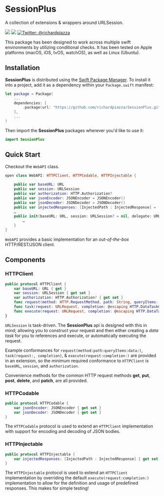 # SessionPlus

A collection of extensions &amp; wrappers around URLSession.

<p>
 <img src="https://github.com/richardpiazza/SessionPlus/workflows/Swift/badge.svg?branch=main" />
 <img src="https://img.shields.io/badge/Swift-5.2-orange.svg" />
 <a href="https://twitter.com/richardpiazza">
 <img src="https://img.shields.io/badge/twitter-@richardpiazza-blue.svg?style=flat" alt="Twitter: @richardpiazza" />
 </a>
</p>

This package has been designed to work across multiple swift environments by utilizing conditional checks. It has been tested on Apple platforms (macOS, iOS, tvOS, watchOS), as well as Linux (Ubuntu).

## Installation

**SessionPlus** is distributed using the [Swift Package Manager](https://swift.org/package-manager). 
To install it into a project, add it as a dependency within your `Package.swift` manifest:

```swift
let package = Package(
    ...
    dependencies: [
        .package(url: "https://github.com/richardpiazza/SessionPlus.git", .upToNextMinor(from: "1.1.0")
    ],
    ...
)
```

Then import the **SessionPlus** packages wherever you'd like to use it:

```swift
import SessionPlus
```

## Quick Start

Checkout the `WebAPI` class.

```swift
open class WebAPI: HTTPClient, HTTPCodable, HTTPInjectable {
    
    public var baseURL: URL
    public var session: URLSession
    public var authorization: HTTP.Authorization?
    public var jsonEncoder: JSONEncoder = JSONEncoder()
    public var jsonDecoder: JSONDecoder = JSONDecoder()
    public var injectedResponses: [InjectedPath : InjectedResponse] = [:]
    …
    public init(baseURL: URL, session: URLSession? = nil, delegate: URLSessionDelegate? = nil) {
        …
    }
}
```

`WebAPI` provides a basic implementation for an _out-of-the-box_ HTTP/REST/JSON client.

## Components

### HTTPClient

```swift
public protocol HTTPClient {
    var baseURL: URL { get }
    var session: URLSession { get set }
    var authorization: HTTP.Authorization? { get set }
    func request(method: HTTP.RequestMethod, path: String, queryItems: [URLQueryItem]?, data: Data?) throws -> URLRequest
    func task(request: URLRequest, completion: @escaping HTTP.DataTaskCompletion) throws -> URLSessionDataTask
    func execute(request: URLRequest, completion: @escaping HTTP.DataTaskCompletion)
}
```

`URLSession` is task-driven. The **SessionPlus** api is designed with this in mind; allowing you to construct your request and then either creating a _data task_ for you to references and execute, or automatically executing the request.

Example conformances for `request(method:path:queryItems:data:)`, `task(request:, completion)`, & `execute(request:completion:)` are provided in an extension, so the minimum required conformance to `HTTPClient` is `baseURL`, `session`, and `authorization`.

Convenience methods for the common HTTP request methods **get**, **put**, **post**, **delete**, and **patch**, are all provided.

### HTTPCodable

```swift
public protocol HTTPCodable {
    var jsonEncoder: JSONEncoder { get set }
    var jsonDecoder: JSONDecoder { get set }
}
```

The `HTTPCodable` protocol is used to extend an `HTTPClient` implementation with support for encoding and decoding of JSON bodies.

### HTTPInjectable

```swift
public protocol HTTPInjectable {
    var injectedResponses: [InjectedPath : InjectedResponse] { get set }
}
```

The `HTTPInjectable` protocol is used to extend an `HTTPClient` implementation by overriding the default `execute(request:completion:)` implementation to allow for the definition and usage of predefined responses. This makes for simple testing!
